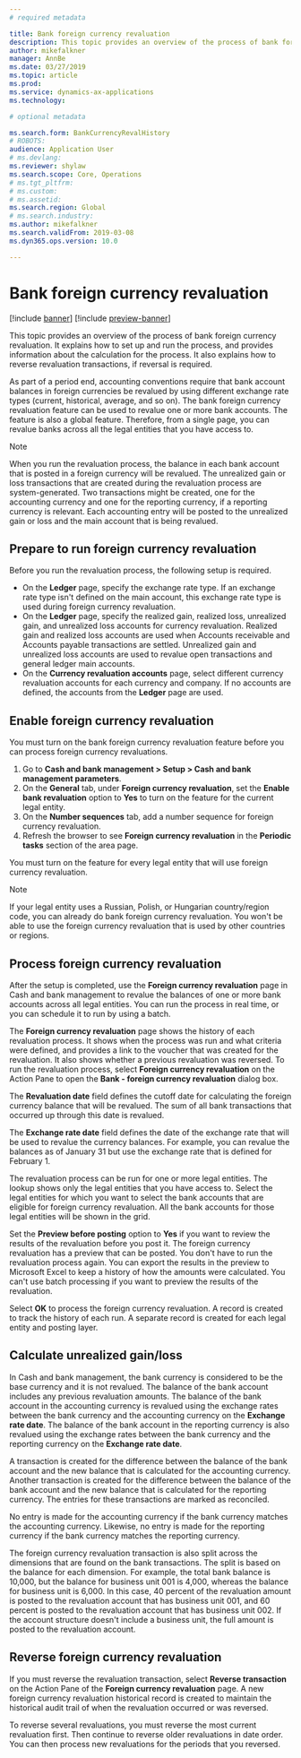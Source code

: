 ```yaml
---
# required metadata

title: Bank foreign currency revaluation 
description: This topic provides an overview of the process of bank foreign currency revaluation. It includes information about setup, running the process, the calculation for the process, and reversal of revaluation transactions.
author: mikefalkner
manager: AnnBe
ms.date: 03/27/2019
ms.topic: article
ms.prod: 
ms.service: dynamics-ax-applications
ms.technology: 

# optional metadata

ms.search.form: BankCurrencyRevalHistory
# ROBOTS: 
audience: Application User
# ms.devlang: 
ms.reviewer: shylaw
ms.search.scope: Core, Operations
# ms.tgt_pltfrm: 
# ms.custom: 
# ms.assetid: 
ms.search.region: Global
# ms.search.industry: 
ms.author: mikefalkner
ms.search.validFrom: 2019-03-08
ms.dyn365.ops.version: 10.0

---
```


# Bank foreign currency revaluation

[!include [banner](../includes/banner.md)]
[!include [preview-banner](../includes/preview-banner.md)]

This topic provides an overview of the process of bank foreign currency revaluation. It explains how to set up and run the process, and provides information about the calculation for the process. It also explains how to reverse revaluation transactions, if reversal is required.

As part of a period end, accounting conventions require that bank account balances in foreign currencies be revalued by using different exchange rate types (current, historical, average, and so on). The bank foreign currency revaluation feature can be used to revalue one or more bank accounts. The feature is also a global feature. Therefore, from a single page, you can revalue banks across all the legal entities that you have access to.

> [!NOTE]
> When you run the revaluation process, the balance in each bank account that is posted in a foreign currency will be revalued. The unrealized gain or loss transactions that are created during the revaluation process are system-generated. Two transactions might be created, one for the accounting currency and one for the reporting currency, if a reporting currency is relevant. Each accounting entry will be posted to the unrealized gain or loss and the main account that is being revalued.

## Prepare to run foreign currency revaluation

Before you run the revaluation process, the following setup is required.

- On the **Ledger** page, specify the exchange rate type. If an exchange rate type isn't defined on the main account, this exchange rate type is used during foreign currency revaluation.
- On the **Ledger** page, specify the realized gain, realized loss, unrealized gain, and unrealized loss accounts for currency revaluation. Realized gain and realized loss accounts are used when Accounts receivable and Accounts payable transactions are settled. Unrealized gain and unrealized loss accounts are used to revalue open transactions and general ledger main accounts.
- On the **Currency revaluation accounts** page, select different currency revaluation accounts for each currency and company. If no accounts are defined, the accounts from the **Ledger** page are used.

## Enable foreign currency revaluation

You must turn on the bank foreign currency revaluation feature before you can process foreign currency revaluations.

1. Go to **Cash and bank management \> Setup \> Cash and bank management parameters**.
2. On the **General** tab, under **Foreign currency revaluation**, set the **Enable bank revaluation** option to **Yes** to turn on the feature for the current legal entity. 
3. On the **Number sequences** tab, add a number sequence for foreign currency revaluation.
4. Refresh the browser to see **Foreign currency revaluation** in the **Periodic tasks** section of the area page.

You must turn on the feature for every legal entity that will use foreign currency revaluation.

> [!NOTE]
> If your legal entity uses a Russian, Polish, or Hungarian country/region code, you can already do bank foreign currency revaluation. You won't be able to use the foreign currency revaluation that is used by other countries or regions.

## Process foreign currency revaluation

After the setup is completed, use the **Foreign currency revaluation** page in Cash and bank management to revalue the balances of one or more bank accounts across all legal entities. You can run the process in real time, or you can schedule it to run by using a batch.

The **Foreign currency revaluation** page shows the history of each revaluation process. It shows when the process was run and what criteria were defined, and provides a link to the voucher that was created for the revaluation. It also shows whether a previous revaluation was reversed. To run the revaluation process, select **Foreign currency revaluation** on the Action Pane to open the **Bank - foreign currency revaluation** dialog box.

The **Revaluation date** field defines the cutoff date for calculating the foreign currency balance that will be revalued. The sum of all bank transactions that occurred up through this date is revalued.

The **Exchange rate date** field defines the date of the exchange rate that will be used to revalue the currency balances. For example, you can revalue the balances as of January 31 but use the exchange rate that is defined for February 1.

The revaluation process can be run for one or more legal entities. The lookup shows only the legal entities that you have access to. Select the legal entities for which you want to select the bank accounts that are eligible for foreign currency revaluation. All the bank accounts for those legal entities will be shown in the grid.

Set the **Preview before posting** option to **Yes** if you want to review the results of the revaluation before you post it. The foreign currency revaluation has a preview that can be posted. You don't have to run the revaluation process again. You can export the results in the preview to Microsoft Excel to keep a history of how the amounts were calculated. You can't use batch processing if you want to preview the results of the revaluation.

Select **OK** to process the foreign currency revaluation. A record is created to track the history of each run. A separate record is created for each legal entity and posting layer.

## Calculate unrealized gain/loss

In Cash and bank management, the bank currency is considered to be the base currency and it is not revalued. The balance of the bank account includes any previous revaluation amounts. The balance of the bank account in the accounting currency is revalued using the exchange rates between the bank currency and the accounting currency on the **Exchange rate date**. The balance of the bank account in the reporting currency is also revalued using the exchange rates between the bank currency and the reporting currency on the **Exchange rate date**.

A transaction is created for the difference between the balance of the bank account and the new balance that is calculated for the accounting currency. Another transaction is created for the difference between the balance of the bank account and the new balance that is calculated for the reporting currency. The entries for these transactions are marked as reconciled. 

No entry is made for the accounting currency if the bank currency matches the accounting currency. Likewise, no entry is made for the reporting currency if the bank currency matches the reporting currency.

The foreign currency revaluation transaction is also split across the dimensions that are found on the bank transactions. The split is based on the balance for each dimension. For example, the total bank balance is 10,000, but the balance for business unit 001 is 4,000, whereas the balance for business unit is 6,000. In this case, 40 percent of the revaluation amount is posted to the revaluation account that has business unit 001, and 60 percent is posted to the revaluation account that has business unit 002. If the account structure doesn't include a business unit, the full amount is posted to the revaluation account.

## Reverse foreign currency revaluation

If you must reverse the revaluation transaction, select **Reverse transaction** on the Action Pane of the **Foreign currency revaluation** page. A new foreign currency revaluation historical record is created to maintain the historical audit trail of when the revaluation occurred or was reversed.

To reverse several revaluations, you must reverse the most current revaluation first. Then continue to reverse older revaluations in date order. You can then process new revaluations for the periods that you reversed.
